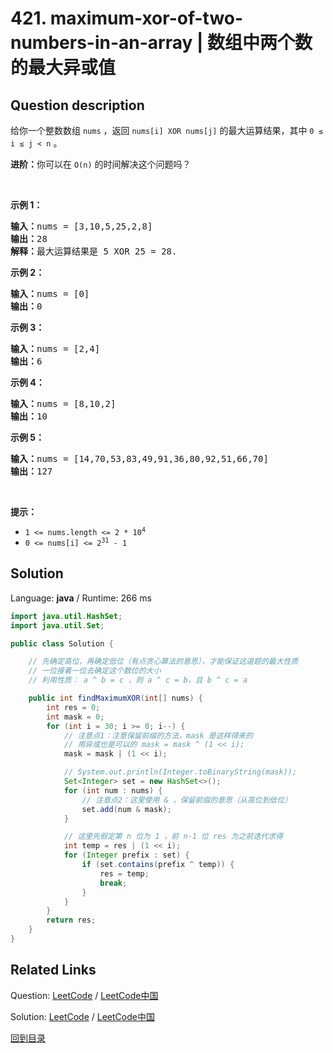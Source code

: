 ﻿# 421. maximum-xor-of-two-numbers-in-an-array | 数组中两个数的最大异或值

## Question description

<!--If you want to use the English description, use <p>Given an integer array <code>nums</code>, return <em>the maximum result of </em><code>nums[i] XOR nums[j]</code>, where <code>0 &lt;= i &lt;= j &lt; n</code>.</p>

<p>&nbsp;</p>
<p><strong>Example 1:</strong></p>

<pre>
<strong>Input:</strong> nums = [3,10,5,25,2,8]
<strong>Output:</strong> 28
<strong>Explanation:</strong> The maximum result is 5 XOR 25 = 28.
</pre>

<p><strong>Example 2:</strong></p>

<pre>
<strong>Input:</strong> nums = [14,70,53,83,49,91,36,80,92,51,66,70]
<strong>Output:</strong> 127
</pre>

<p>&nbsp;</p>
<p><strong>Constraints:</strong></p>

<ul>
	<li><code>1 &lt;= nums.length &lt;= 2 * 10<sup>5</sup></code></li>
	<li><code>0 &lt;= nums[i] &lt;= 2<sup>31</sup> - 1</code></li>
</ul>
 instead-->
<p>给你一个整数数组 <code>nums</code> ，返回<em> </em><code>nums[i] XOR nums[j]</code> 的最大运算结果，其中 <code>0 ≤ i ≤ j < n</code> 。</p>

<p><strong>进阶：</strong>你可以在 <code>O(n)</code> 的时间解决这个问题吗？</p>

<p> </p>

<div class="original__bRMd">
<div>
<p><strong>示例 1：</strong></p>

<pre>
<strong>输入：</strong>nums = [3,10,5,25,2,8]
<strong>输出：</strong>28
<strong>解释：</strong>最大运算结果是 5 XOR 25 = 28.</pre>

<p><strong>示例 2：</strong></p>

<pre>
<strong>输入：</strong>nums = [0]
<strong>输出：</strong>0
</pre>

<p><strong>示例 3：</strong></p>

<pre>
<strong>输入：</strong>nums = [2,4]
<strong>输出：</strong>6
</pre>

<p><strong>示例 4：</strong></p>

<pre>
<strong>输入：</strong>nums = [8,10,2]
<strong>输出：</strong>10
</pre>

<p><strong>示例 5：</strong></p>

<pre>
<strong>输入：</strong>nums = [14,70,53,83,49,91,36,80,92,51,66,70]
<strong>输出：</strong>127
</pre>

<p> </p>

<p><strong>提示：</strong></p>

<ul>
	<li><code>1 <= nums.length <= 2 * 10<sup>4</sup></code></li>
	<li><code>0 <= nums[i] <= 2<sup>31</sup> - 1</code></li>
</ul>
</div>
</div>




## Solution

Language: **java**  /  Runtime: 266 ms

```java
import java.util.HashSet;
import java.util.Set;

public class Solution {

    // 先确定高位，再确定低位（有点贪心算法的意思），才能保证这道题的最大性质
    // 一位接着一位去确定这个数位的大小
    // 利用性质： a ^ b = c ，则 a ^ c = b，且 b ^ c = a

    public int findMaximumXOR(int[] nums) {
        int res = 0;
        int mask = 0;
        for (int i = 30; i >= 0; i--) {
            // 注意点1：注意保留前缀的方法，mask 是这样得来的
            // 用异或也是可以的 mask = mask ^ (1 << i);
            mask = mask | (1 << i);

            // System.out.println(Integer.toBinaryString(mask));
            Set<Integer> set = new HashSet<>();
            for (int num : nums) {
                // 注意点2：这里使用 & ，保留前缀的意思（从高位到低位）
                set.add(num & mask);
            }

            // 这里先假定第 n 位为 1 ，前 n-1 位 res 为之前迭代求得
            int temp = res | (1 << i);
            for (Integer prefix : set) {
                if (set.contains(prefix ^ temp)) {
                    res = temp;
                    break;
                }
            }
        }
        return res;
    }
}


```



## Related Links

Question: [LeetCode](https://leetcode.com/problems/maximum-xor-of-two-numbers-in-an-array/description/)  /  [LeetCode中国](https://leetcode-cn.com/problems/maximum-xor-of-two-numbers-in-an-array/description/)

Solution: [LeetCode](https://leetcode.com/articles/maximum-xor-of-two-numbers-in-an-array/)  /  [LeetCode中国](https://leetcode-cn.com/articles/maximum-xor-of-two-numbers-in-an-array/)

[回到目录](../README.md)